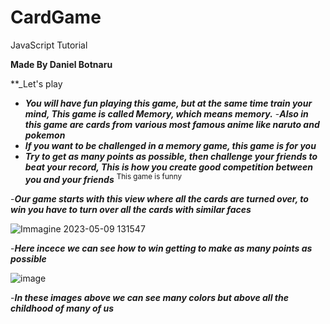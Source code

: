 # CardGame
 JavaScript Tutorial

   **Made By Daniel Botnaru**
                                          
					  
   **_Let's play
					   

- ***You will have fun playing this game, but at the same time train your mind,
This game is called Memory, which means memory.***
-***Also in this game are cards from various most famous anime
like naruto and pokemon***
- ***If you want to be challenged in a memory game, this game is for you***
- ***Try to get as _many points as possible_, then challenge your friends to beat your record,
This is how you create good competition between you and your friends***
<sup>This game is funny</sup>


-***Our game starts with this view where all the cards are turned over, to win you have to turn over all the cards with similar faces***

![Immagine 2023-05-09 131547](https://github.com/DANIEL-BOTNARU-2C-JCMAXWELL-2023/CardGame/assets/124572811/823b7f9a-27e7-4b2e-addf-617b7f942ac5)




-***Here incece we can see how to win getting to make as many points as possible***


![image](https://user-images.githubusercontent.com/124572811/235663338-2e20a339-53fd-4f8d-ac89-c70034505073.png)

-***In these images above we can see many colors but above all the childhood of many of us***


	
